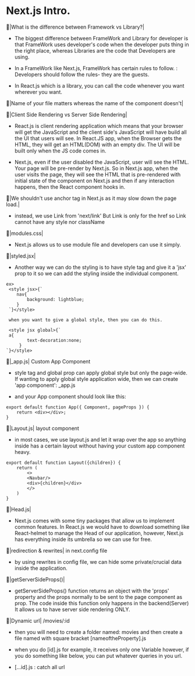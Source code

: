 # Next.js Intro.

🌟|What is the difference between Framework vs Library?|

-   The biggest difference between FrameWork and Library for developer is that FrameWork uses developer's code when the developer puts thing in the right place, whereas Libraries are the code that Developers are using.

-   In a FrameWork like Next.js, FrameWork has certain rules to follow. : Developers should follow the rules- they are the guests.

-   In React.js which is a library, you can call the code whenever you want wherever you want.

🌟|Name of your file matters whereas the name of the component doesn't|

🌟|Client Side Rendering vs Server Side Rendering|

-   React.js is client rendering application which means that your browser will get the JavaScript and the client side's JavaScript will have build all the UI that users will see. In React.JS app, when the Browser gets the HTML, they will get an HTML(DOM) with an empty div. The UI will be built only when the JS code comes in.

-   Next.js, even if the user disabled the JavaScript, user will see the HTML. Your page will be pre-render by Next.js. So in Next.js app, when the user visits the page, they will see the HTML that is pre-rendered with initial state of the component on Next.js and then if any interaction happens, then the React component hooks in.

🌟|We shouldn't use anchor tag in Next.js as it may slow down the page load.|

-   instead, we use Link from 'next/link' But Link is only for the href so Link cannot have any style nor className

🌟|modules.css|

-   Next.js allows us to use module file and developers can use it simply.

🌟|styled.jsx|

-   Another way we can do the styling is to have style tag and give it a 'jsx' prop to it so we can add the styling inside the individual component.
```
ex>
 <style jsx>{`
    nav{
        background: lightblue;
    }
 `}</style>

 when you want to give a global style, then you can do this.

 <style jsx global>{`
 a{
        text-decoration:none;
     }  
`}</style>
```

🌟|_app.js| Custom App Component

-  style tag and global prop can apply global style but only the page-wide. If wanting to apply global style application wide, then we can create 'app component': _app.js

-  and your App component should look like this:
```
export default function App({ Component, pageProps }) {
    return <div></div>;
}
```

🌟|Layout.js| layout component

-   in most cases, we use layout.js and let it wrap over the app so anything inside has a certain layout without having your custom app component heavy.

```
export default function Layout({children}) {
    return (
        <>
        <Navbar/>
        <div>{children}</div>
        </>
    )
}
```

🌟|Head.js| 

-   Next.js comes with some tiny packages that allow us to implement common features. In React.js we would have to download something like React-helmet to manage the Head of our application, however, Next.js has everything inside its umbrella so we can use for free.

🌟|redirection & rewrites| in next.config file

-   by using rewrites in config file, we can hide some private/crucial data inside the application.

🌟|getServerSideProps()|

-   getServerSideProps() function returns an object with the 'props' property and the props normally to be sent to the page component as prop. The code inside this function only happens in the backend(Server) It allows us to have server side rendering ONLY.

🌟|Dynamic url| /movies/:id

-   then you will need to create a folder named: movies and then create a file named with square bracket [nameoftheProperty].js

-   when you do [id].js for example, it receives only one Variable however, if you do something like below, you can put whatever queries in you url.

-   [...id].js : catch all url